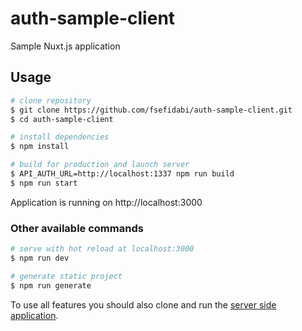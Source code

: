 # auth-sample-client

Sample Nuxt.js application

## Usage

```bash
# clone repository
$ git clone https://github.com/fsefidabi/auth-sample-client.git
$ cd auth-sample-client

# install dependencies
$ npm install

# build for production and launch server
$ API_AUTH_URL=http://localhost:1337 npm run build
$ npm run start

```

Application is running on http://localhost:3000

### Other available commands

```bash
# serve with hot reload at localhost:3000
$ npm run dev

# generate static project
$ npm run generate
```

To use all features you should also clone and run the [server side application](https://github.com/fsefidabi/auth-sample-server.git).
